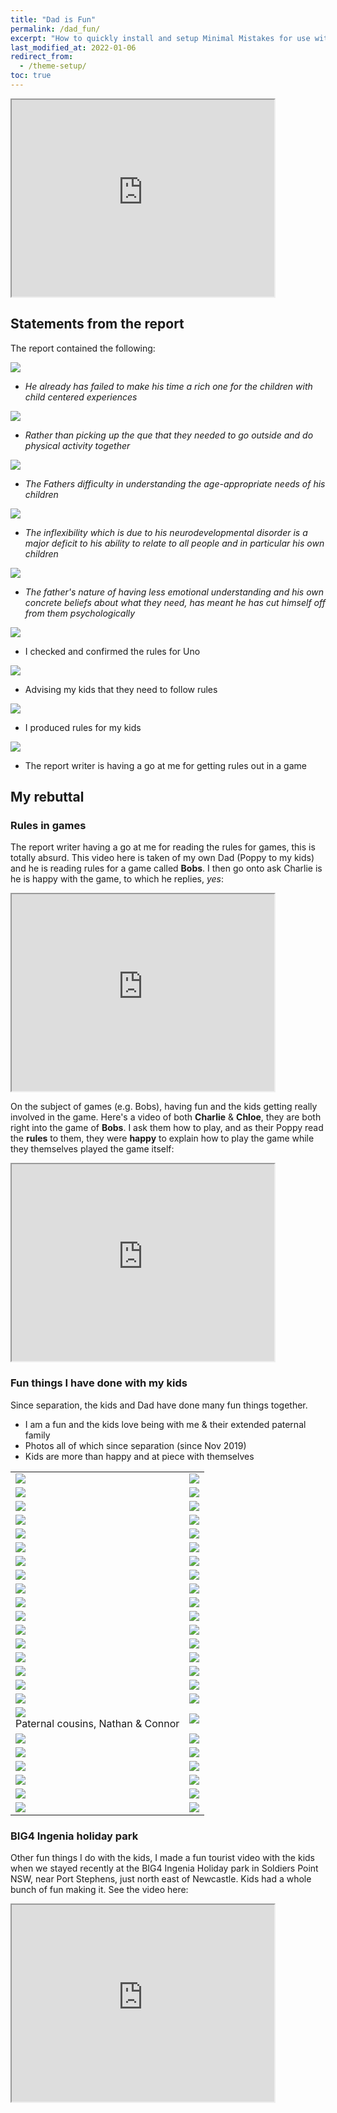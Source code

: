 ```yaml
---
title: "Dad is Fun"
permalink: /dad_fun/
excerpt: "How to quickly install and setup Minimal Mistakes for use with GitHub Pages."
last_modified_at: 2022-01-06
redirect_from:
  - /theme-setup/
toc: true
---
```


[//]: # (margin:top right bottom left)

<iframe width="420" height="315"
    src="https://www.youtube.com/embed/H4vi8ATgJgw?playlist=H4vi8ATgJgw&loop=1&Version=3&autoplay=1&mute=1&showinfo=1&rel=0">
</iframe>

## Statements from the report

The report contained the following:

![](../blobs/lovedad/Report1.png)

- *He already has failed to make his time a rich one for the children with child centered experiences*

![](../blobs/lovedad/Report2.png)

- *Rather than picking up the que that they needed to go outside and do physical activity together*

![](../blobs/lovedad/Report3.png)

- *The Fathers difficulty in understanding the age-appropriate needs of his children*

![](../blobs/lovedad/Report4.png)

- *The inflexibility which is due to his neurodevelopmental disorder is a major deficit to his ability to relate to all people and in particular his own children*

![](../blobs/lovedad/Report5.png)

- *The father's nature of having less emotional understanding and his own concrete beliefs about what they need, has meant he has cut himself off from them psychologically*

![](../blobs/lovedad/report_rules_event.jpg)

- I checked and confirmed the rules for Uno

![](../blobs/lovedad/report_rules_event2.jpg)

- Advising my kids that they need to follow rules

![](../blobs/lovedad/report_rules1.jpg)

- I produced rules for my kids

![](../blobs/lovedad/report_rules2.jpg)

- The report writer is having a go at me for getting rules out in a game
## My rebuttal

### Rules in games

The report writer having a go at me for reading the rules for games, this is totally absurd. This video here is taken of my own Dad (Poppy to my kids) and he is reading rules for a game called **Bobs**. I then go onto ask Charlie is he is happy with the game, to which he replies, *yes*:

<iframe width="420" height="315"
    src="https://www.youtube.com/embed/SxiYoejo6qs?playlist=SxiYoejo6qs&loop=1&Version=3&autoplay=1&mute=1&showinfo=1&rel=0">
</iframe>

On the subject of games (e.g. Bobs), having fun and the kids getting really involved in the game. Here's a video of both **Charlie** & **Chloe**, they are both right into the game of **Bobs**. I ask them how to play, and as their Poppy read the **rules** to them, they were **happy** to explain how to play the game while they themselves played the game itself:

<iframe width="420" height="315"
    src="https://www.youtube.com/embed/lknoiBWW9xA?playlist=lknoiBWW9xA&loop=1&Version=3&autoplay=1&mute=1&showinfo=1&rel=0">
</iframe>

### Fun things I have done with my kids

Since separation, the kids and Dad have done many fun things together.

- I am a fun and the kids love being with me & their extended paternal family
- Photos all of which since separation (since Nov 2019)
- Kids are more than happy and at piece with themselves

|  |  |
| ----------- | ----------- |
| ![](../blobs/lovedad/Picture1.png) | ![](../blobs/lovedad/Picture2.png) |
| ![](../blobs/lovedad/Picture3.png) | ![](../blobs/lovedad/Picture4.png) |
| ![](../blobs/lovedad/Picture5.png) | ![](../blobs/lovedad/Picture6.png) |
| ![](../blobs/lovedad/Picture7.png) | ![](../blobs/lovedad/Picture8.png) |
| ![](../blobs/lovedad/Picture9.png) | ![](../blobs/lovedad/Picture10.png) |
| ![](../blobs/lovedad/Picture11.png) | ![](../blobs/lovedad/Picture12.png) |
| ![](../blobs/lovedad/Picture13.png) | ![](../blobs/lovedad/Picture14.png) |
| ![](../blobs/lovedad/Picture15.png) | ![](../blobs/lovedad/Picture16.png) |
| ![](../blobs/lovedad/Picture17.png) | ![](../blobs/lovedad/Picture18.png) |
| ![](../blobs/lovedad/Picture19.png) | ![](../blobs/lovedad/Picture20.png) |
| ![](../blobs/lovedad/Picture21.png) | ![](../blobs/lovedad/Picture22.png) |
| ![](../blobs/lovedad/Picture23.png) | ![](../blobs/lovedad/Picture24.png) |
| ![](../blobs/lovedad/Picture25.png) | ![](../blobs/lovedad/Picture26.png) |
| ![](../blobs/lovedad/Picture27.png) | ![](../blobs/lovedad/Picture28.png) |
| ![](../blobs/lovedad/Picture29.png) | ![](../blobs/lovedad/Picture30.png) |
| ![](../blobs/lovedad/Picture31.png) | ![](../blobs/lovedad/Picture32.png) |
| ![](../blobs/lovedad/Picture33.png) | ![](../blobs/lovedad/Picture34.png) |
| ![](../blobs/lovedad/Picture35.png) <br> Paternal cousins, Nathan & Connor | ![](../blobs/lovedad/Picture36.png) |
| ![](../blobs/lovedad/Picture37.png) | ![](../blobs/lovedad/Picture38.png) |
| ![](../blobs/lovedad/Picture39.png) | ![](../blobs/lovedad/Picture40.png) |
| ![](../blobs/lovedad/Picture41.png) | ![](../blobs/lovedad/Picture42.png) |
| ![](../blobs/lovedad/Picture43.png) | ![](../blobs/lovedad/Picture44.png) |
| ![](../blobs/lovedad/Picture45.png) | ![](../blobs/lovedad/Picture46.png) |
| ![](../blobs/lovedad/Picture47.png) | ![](../blobs/lovedad/Picture48.png) |

### BIG4 Ingenia holiday park

Other fun things I do with the kids, I made a fun tourist video with the kids when we stayed recently at the BIG4 Ingenia Holiday park in Soldiers Point NSW, near Port Stephens, just north east of Newcastle. Kids had a whole bunch of fun making it. See the video here:

<iframe width="420" height="315"
    src="https://www.youtube.com/embed/vvz1-OsgYB8?playlist=vvz1-OsgYB8&loop=1&Version=3&autoplay=1&mute=1&showinfo=1&rel=0">
</iframe>